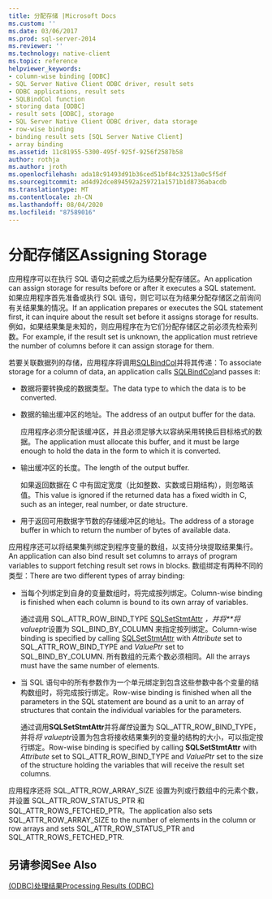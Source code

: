 ```yaml
---
title: 分配存储 |Microsoft Docs
ms.custom: ''
ms.date: 03/06/2017
ms.prod: sql-server-2014
ms.reviewer: ''
ms.technology: native-client
ms.topic: reference
helpviewer_keywords:
- column-wise binding [ODBC]
- SQL Server Native Client ODBC driver, result sets
- ODBC applications, result sets
- SQLBindCol function
- storing data [ODBC]
- result sets [ODBC], storage
- SQL Server Native Client ODBC driver, data storage
- row-wise binding
- binding result sets [SQL Server Native Client]
- array binding
ms.assetid: 11c81955-5300-495f-925f-9256f2587b58
author: rothja
ms.author: jroth
ms.openlocfilehash: ada18c91493d91b36ced51bf84c32513a0c5f5df
ms.sourcegitcommit: ad4d92dce894592a259721a1571b1d8736abacdb
ms.translationtype: MT
ms.contentlocale: zh-CN
ms.lasthandoff: 08/04/2020
ms.locfileid: "87589016"
---
```

# <a name="assigning-storage"></a><span data-ttu-id="4bdce-102">分配存储区</span><span class="sxs-lookup"><span data-stu-id="4bdce-102">Assigning Storage</span></span>
  <span data-ttu-id="4bdce-103">应用程序可以在执行 SQL 语句之前或之后为结果分配存储区。</span><span class="sxs-lookup"><span data-stu-id="4bdce-103">An application can assign storage for results before or after it executes a SQL statement.</span></span> <span data-ttu-id="4bdce-104">如果应用程序首先准备或执行 SQL 语句，则它可以在为结果分配存储区之前询问有关结果集的情况。</span><span class="sxs-lookup"><span data-stu-id="4bdce-104">If an application prepares or executes the SQL statement first, it can inquire about the result set before it assigns storage for results.</span></span> <span data-ttu-id="4bdce-105">例如，如果结果集是未知的，则应用程序在为它们分配存储区之前必须先检索列数。</span><span class="sxs-lookup"><span data-stu-id="4bdce-105">For example, if the result set is unknown, the application must retrieve the number of columns before it can assign storage for them.</span></span>  
  
 <span data-ttu-id="4bdce-106">若要关联数据列的存储，应用程序将调用[SQLBindCol](../native-client-odbc-api/sqlbindcol.md)并将其传递：</span><span class="sxs-lookup"><span data-stu-id="4bdce-106">To associate storage for a column of data, an application calls [SQLBindCol](../native-client-odbc-api/sqlbindcol.md)and passes it:</span></span>  
  
-   <span data-ttu-id="4bdce-107">数据将要转换成的数据类型。</span><span class="sxs-lookup"><span data-stu-id="4bdce-107">The data type to which the data is to be converted.</span></span>  
  
-   <span data-ttu-id="4bdce-108">数据的输出缓冲区的地址。</span><span class="sxs-lookup"><span data-stu-id="4bdce-108">The address of an output buffer for the data.</span></span>  
  
     <span data-ttu-id="4bdce-109">应用程序必须分配该缓冲区，并且必须足够大以容纳采用转换后目标格式的数据。</span><span class="sxs-lookup"><span data-stu-id="4bdce-109">The application must allocate this buffer, and it must be large enough to hold the data in the form to which it is converted.</span></span>  
  
-   <span data-ttu-id="4bdce-110">输出缓冲区的长度。</span><span class="sxs-lookup"><span data-stu-id="4bdce-110">The length of the output buffer.</span></span>  
  
     <span data-ttu-id="4bdce-111">如果返回数据在 C 中有固定宽度（比如整数、实数或日期结构），则忽略该值。</span><span class="sxs-lookup"><span data-stu-id="4bdce-111">This value is ignored if the returned data has a fixed width in C, such as an integer, real number, or date structure.</span></span>  
  
-   <span data-ttu-id="4bdce-112">用于返回可用数据字节数的存储缓冲区的地址。</span><span class="sxs-lookup"><span data-stu-id="4bdce-112">The address of a storage buffer in which to return the number of bytes of available data.</span></span>  
  
 <span data-ttu-id="4bdce-113">应用程序还可以将结果集列绑定到程序变量的数组，以支持分块提取结果集行。</span><span class="sxs-lookup"><span data-stu-id="4bdce-113">An application can also bind result set columns to arrays of program variables to support fetching result set rows in blocks.</span></span> <span data-ttu-id="4bdce-114">数组绑定有两种不同的类型：</span><span class="sxs-lookup"><span data-stu-id="4bdce-114">There are two different types of array binding:</span></span>  
  
-   <span data-ttu-id="4bdce-115">当每个列绑定到自身的变量数组时，将完成按列绑定。</span><span class="sxs-lookup"><span data-stu-id="4bdce-115">Column-wise binding is finished when each column is bound to its own array of variables.</span></span>  
  
     <span data-ttu-id="4bdce-116">通过调用 SQL_ATTR_ROW_BIND_TYPE [SQLSetStmtAttr](../native-client-odbc-api/sqlsetstmtattr.md) *，并将\*\*将 valueptr*设置为 SQL_BIND_BY_COLUMN 来指定按列绑定。</span><span class="sxs-lookup"><span data-stu-id="4bdce-116">Column-wise binding is specified by calling [SQLSetStmtAttr](../native-client-odbc-api/sqlsetstmtattr.md) with *Attribute* set to SQL_ATTR_ROW_BIND_TYPE and *ValuePtr* set to SQL_BIND_BY_COLUMN.</span></span> <span data-ttu-id="4bdce-117">所有数组的元素个数必须相同。</span><span class="sxs-lookup"><span data-stu-id="4bdce-117">All the arrays must have the same number of elements.</span></span>  
  
-   <span data-ttu-id="4bdce-118">当 SQL 语句中的所有参数作为一个单元绑定到包含这些参数中各个变量的结构数组时，将完成按行绑定。</span><span class="sxs-lookup"><span data-stu-id="4bdce-118">Row-wise binding is finished when all the parameters in the SQL statement are bound as a unit to an array of structures that contain the individual variables for the parameters.</span></span>  
  
     <span data-ttu-id="4bdce-119">通过调用**SQLSetStmtAttr**并将*属性*设置为 SQL_ATTR_ROW_BIND_TYPE，并将*将 valueptr*设置为包含将接收结果集列的变量的结构的大小，可以指定按行绑定。</span><span class="sxs-lookup"><span data-stu-id="4bdce-119">Row-wise binding is specified by calling **SQLSetStmtAttr** with *Attribute* set to SQL_ATTR_ROW_BIND_TYPE and *ValuePtr* set to the size of the structure holding the variables that will receive the result set columns.</span></span>  
  
 <span data-ttu-id="4bdce-120">应用程序还将 SQL_ATTR_ROW_ARRAY_SIZE 设置为列或行数组中的元素个数，并设置 SQL_ATTR_ROW_STATUS_PTR 和 SQL_ATTR_ROWS_FETCHED_PTR。</span><span class="sxs-lookup"><span data-stu-id="4bdce-120">The application also sets SQL_ATTR_ROW_ARRAY_SIZE to the number of elements in the column or row arrays and sets SQL_ATTR_ROW_STATUS_PTR and SQL_ATTR_ROWS_FETCHED_PTR.</span></span>  
  
## <a name="see-also"></a><span data-ttu-id="4bdce-121">另请参阅</span><span class="sxs-lookup"><span data-stu-id="4bdce-121">See Also</span></span>  
 [<span data-ttu-id="4bdce-122">&#40;ODBC&#41;处理结果</span><span class="sxs-lookup"><span data-stu-id="4bdce-122">Processing Results &#40;ODBC&#41;</span></span>](processing-results-odbc.md)  
  
  
